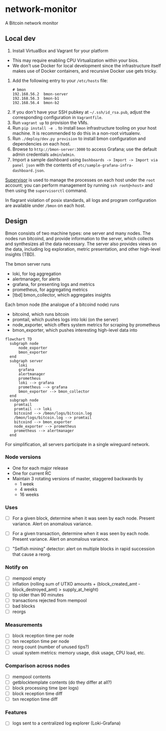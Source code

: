 # network-monitor

A Bitcoin network monitor

## Local dev

1. Install VirtualBox and Vagrant for your platform
  - This may require enabling CPU Virtualization within your bios.
  - We don't use Docker for local development since the infrastructure itself makes
    use of Docker containers, and recursive Docker use gets tricky.
1. Add the following entry to your `/etc/hosts` file:
    ```
    # bmon
    192.168.56.2  bmon-server
    192.168.56.3  bmon-b1
    192.168.56.4  bmon-b2
    ```
1. If you don't have your SSH pubkey at `~/.ssh/id_rsa.pub`, adjust the corresponding
  configuration in `Vagrantfile`.
1. Run `vagrant up` to provision the VMs.
1. Run `pip install -e .` to install `bmon` infrastructure tooling on your host
   machine. It is recommended to do this in a non-root virtualenv.
1. Run `./deploy/dev.py provision` to install bmon configuration and dependencies on
  each host.
1. Browse to `http://bmon-server:3000` to access Grafana; use the default admin
  credentials `admin`/`admin`.
1. Import a sample dashboard using `Dashboards -> Import -> Import via panel json` with
  the contents of `etc/sample-grafana-infra-dashboard.json`.

[Supervisor](http://supervisord.org/) is used to manage the processes on each host
under the `root` account; you can perform management by running `ssh root@<host>` and
then using the `supervisorctl` command.

In flagrant violation of posix standards, all logs and program configuration are
available under `/bmon` on each host.


## Design

Bmon consists of two machine types: one server and many nodes. The nodes run bitcoind,
and provide information to the server, which collects and synthesizes all the data
necessary. The server also provides views on the data, including log exploration,
metric presentation, and other high-level insights (TBD).

The bmon server runs

- loki, for log aggregation
- alertmanager, for alerts
- grafana, for presenting logs and metrics
- prometheus, for aggregating metrics
- [tbd] bmon_collector, which aggregates insights

Each bmon node (the analogue of a bitcoind node) runs

- bitcoind, which runs bitcoin
- promtail, which pushes logs into loki (on the server)
- node_exporter, which offers system metrics for scraping by prometheus
- bmon_exporter, which pushes interesting high-level data into 

```mermaid
flowchart TD
  subgraph node
      node_exporter
      bmon_exporter
  end
  subgraph server
      loki
      grafana
      alertmanager
      prometheus
      loki --> grafana
      prometheus --> grafana
      bmon_exporter --> bmon_collector
  end
  subgraph node
    promtail
    promtail --> loki
    bitcoind --> /bmon/logs/bitcoin.log
    /bmon/logs/bitcoin.log --> promtail
    bitcoind --> bmon_exporter
    node_exporter --> prometheus
    prometheus --> alertmanager
  end
```

For simplification, all servers participate in a single wireguard network.

### Node versions

- One for each major release
- One for current RC
- Maintain 3 rotating versions of master, staggered backwards by
  - 1 week
  - 4 weeks
  - 16 weeks

### Uses

- [ ] For a given block, determine when it was seen by each node. Present variance.
    Alert on anomalous variance.

- [ ] For a given transaction, determine when it was seen by each node. Present
    variance. Alert on anomalous variance.

- [ ] "Selfish mining" detector: alert on multiple blocks in rapid succession that
    cause a reorg.

### Notify on

- [ ] mempool empty
- [ ] inflation (rolling sum of UTXO amounts + (block_created_amt - block_destroyed_amt) > supply_at_height)
- [ ] tip older than 90 minutes
- [ ] transactions rejected from mempool
- [ ] bad blocks
- [ ] reorgs

### Measurements

- [ ] block reception time per node
- [ ] txn reception time per node
- [ ] reorg count (number of unused tips?)
- [ ] usual system metrics: memory usage, disk usage, CPU load, etc.

### Comparison across nodes

- [ ] mempool contents 
- [ ] getblocktemplate contents (do they differ at all?)
- [ ] block processing time (per logs)
- [ ] block reception time diff
- [ ] txn reception time diff

### Features

- [ ] logs sent to a centralized log explorer (Loki-Grafana)
